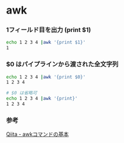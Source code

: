 # awk

### 1フィールド目を出力 (print $1)

```bash
echo 1 2 3 4 |awk '{print $1}'
1
```

### $0 はパイプラインから渡された全文字列

```bash
echo 1 2 3 4 |awk '{print $0}'
1 2 3 4

# $0 は省略可
echo 1 2 3 4 |awk '{print}'
1 2 3 4
```


### 参考

[Qiita - awkコマンドの基本](https://qiita.com/yamazon/items/563af1b485ff413d381f)